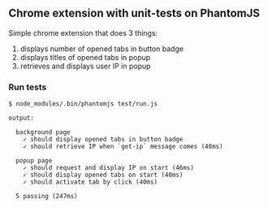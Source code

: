 ## Chrome extension with unit-tests on PhantomJS
Simple chrome extension that does 3 things:  

1. displays number of opened tabs in button badge
2. displays titles of opened tabs in popup
3. retrieves and displays user IP in popup

### Run tests
````
$ node_modules/.bin/phantomjs test/run.js

output:

  background page
    ✓ should display opened tabs in button badge
    ✓ should retrieve IP when `get-ip` message comes (40ms)

  popup page
    ✓ should request and display IP on start (46ms)
    ✓ should display opened tabs on start (40ms)
    ✓ should activate tab by click (40ms)

  5 passing (247ms)

````
